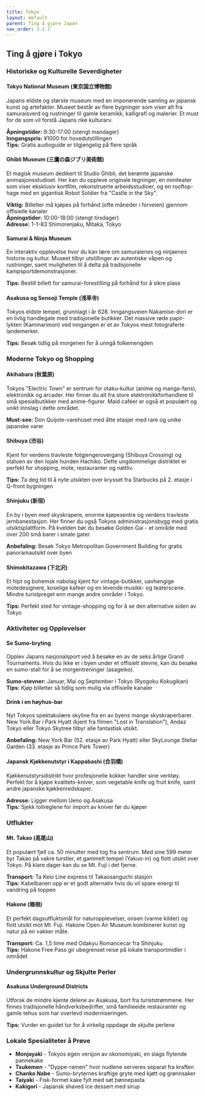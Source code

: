 ```yaml
---
title: Tokyo
layout: default
parent: Ting å gjøre Japan
nav_order: 3.1.7
---
```


## Ting å gjøre i Tokyo

### Historiske og Kulturelle Severdigheter

#### Tokyo National Museum (東京国立博物館)
Japans eldste og største museum med en imponerende samling av japansk kunst og artefakter. Museet består av flere bygninger som viser alt fra samuraisverd og rustninger til gamle keramikk, kalligrafi og malerier. Et must for de som vil forstå Japans rike kulturarv.

**Åpningstider:** 9:30-17:00 (stengt mandager)  
**Inngangspris:** ¥1000 for hovedutstillingen  
**Tips:** Gratis audioguide er tilgjengelig på flere språk

#### Ghibli Museum (三鷹の森ジブリ美術館)
Et magisk museum dedikert til Studio Ghibli, det berømte japanske animasjonsstudioet. Her kan du oppleve originale tegninger, en miniteater som viser eksklusiv kortfilm, rekonstruerte arbeidsstudioer, og en rooftop-hage med en gigantisk Robot Soldier fra "Castle in the Sky".

**Viktig:** Billetter må kjøpes på forhånd (ofte måneder i forveien) gjennom offisielle kanaler  
**Åpningstider:** 10:00-18:00 (stengt tirsdager)  
**Adresse:** 1-1-83 Shimorenjaku, Mitaka, Tokyo

#### Samurai & Ninja Museum
En interaktiv opplevelse hvor du kan lære om samuraienes og ninjaenes historie og kultur. Museet tilbyr utstillinger av autentiske våpen og rustninger, samt muligheten til å delta på tradisjonelle kampsportdemonstrasjoner.

**Tips:** Bestill billett for samurai-forestilling på forhånd for å sikre plass

#### Asakusa og Sensoji Temple (浅草寺)
Tokyos eldste tempel, grunnlagt i år 628. Inngangsveien Nakamise-dori er en livlig handlegate med tradisjonelle butikker. Det massive røde papir-lykten (Kaminarimon) ved inngangen er et av Tokyos mest fotograferte landemerker.

**Tips:** Besøk tidlig på morgenen for å unngå folkemengden

### Moderne Tokyo og Shopping

#### Akihabara (秋葉原)
Tokyos "Electric Town" er sentrum for otaku-kultur (anime og manga-fans), elektronikk og arcader. Her finner du alt fra store elektronikkforhandlere til små spesialbutikker med anime-figurer. Maid caféer er også et populært og unikt innslag i dette området.

**Must-see:** Don Quijote-varehuset med åtte etasjer med rare og unike japanske varer

#### Shibuya (渋谷)
Kjent for verdens travleste fotgjengerovergang (Shibuya Crossing) og statuen av den lojale hunden Hachiko. Dette ungdommelige distriktet er perfekt for shopping, mote, restauranter og nattliv.

**Tips:** Ta deg tid til å nyte utsikten over krysset fra Starbucks på 2. etasje i Q-front bygningen

#### Shinjuku (新宿)
En by i byen med skyskrapere, enorme kjøpesentre og verdens travleste jernbanestasjon. Her finner du også Tokyos administrasjonsbygg med gratis utsiktsplattform. På kvelden bør du besøke Golden Gai - et område med over 200 små barer i smale gater.

**Anbefaling:** Besøk Tokyo Metropolitan Government Building for gratis panoramautsikt over byen

#### Shimokitazawa (下北沢)
Et hipt og bohemsk nabolag kjent for vintage-butikker, uavhengige motedesignere, koselige kafeer og en levende musikk- og teaterscene. Mindre turistpreget enn mange andre områder i Tokyo.

**Tips:** Perfekt sted for vintage-shopping og for å se den alternative siden av Tokyo

### Aktiviteter og Opplevelser

#### Se Sumo-bryting
Opplev Japans nasjonalsport ved å besøke en av de seks årlige Grand Tournaments. Hvis du ikke er i byen under et offisielt stevne, kan du besøke en sumo-stall for å se morgentreninger (asageiko).

**Sumo-stevner:** Januar, Mai og September i Tokyo (Ryogoku Kokugikan)  
**Tips:** Kjøp billetter så tidlig som mulig via offisielle kanaler

#### Drink i en høyhus-bar
Nyt Tokyos spektakulære skyline fra en av byens mange skyskraperbarer. New York Bar i Park Hyatt (kjent fra filmen "Lost in Translation"), Andaz Tokyo eller Tokyo Skytree tilbyr alle fantastisk utsikt.

**Anbefaling:** New York Bar (52. etasje av Park Hyatt) eller SkyLounge Stellar Garden (33. etasje av Prince Park Tower)

#### Japansk Kjøkkenutstyr i Kappabashi (合羽橋)
Kjøkkenutstyrsdistrikt hvor profesjonelle kokker handler sine verktøy. Perfekt for å kjøpe kvalitets-kniver, som vegetable knife og fruit knife, samt andre japanske kjøkkenredskaper.

**Adresse:** Ligger mellom Ueno og Asakusa  
**Tips:** Sjekk tollreglene for import av kniver før du kjøper

### Utflukter

#### Mt. Takao (高尾山)
Et populært fjell ca. 50 minutter med tog fra sentrum. Med sine 599 meter byr Takao på vakre turstier, et gammelt tempel (Yakuo-in) og flott utsikt over Tokyo. På klare dager kan du se Mt. Fuji i det fjerne.

**Transport:** Ta Keio Line express til Takaosanguchi stasjon  
**Tips:** Kabelbanen opp er et godt alternativ hvis du vil spare energi til vandring på toppen

#### Hakone (箱根)
Et perfekt dagsutfluktsmål for naturopplevelser, onsen (varme kilder) og flott utsikt mot Mt. Fuji. Hakone Open Air Museum kombinerer kunst og natur på en vakker måte.

**Transport:** Ca. 1,5 time med Odakyu Romancecar fra Shinjuku  
**Tips:** Hakone Free Pass gir ubegrenset reise på lokale transportmidler i området

### Undergrunnskultur og Skjulte Perler

#### Asakusa Underground Districts
Utforsk de mindre kjente delene av Asakusa, bort fra turiststrømmene. Her finnes tradisjonelle håndverksbedrifter, små familieeide restauranter og gamle tehus som har overlevd moderniseringen.

**Tips:** Vurder en guidet tur for å virkelig oppdage de skjulte perlene

### Lokale Spesialiteter å Prøve

- **Monjayaki** - Tokyos egen versjon av okonomiyaki, en slags flytende pannekake
- **Tsukemen** - "Dyppe-ramen" hvor nudlene serveres separat fra kraften
- **Chanko Nabe** - Sumo-bryternes kraftige gryte med kjøtt og grønnsaker
- **Taiyaki** - Fisk-formet kake fylt med søt bønnepasta
- **Kakigori** - Japansk shaved ice dessert med sirup

